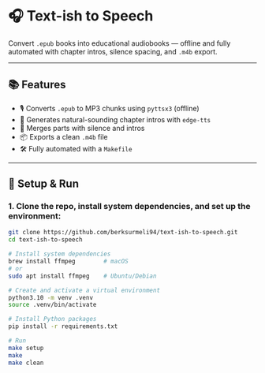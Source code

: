 # 🎧 Text-ish to Speech

Convert `.epub` books into educational audiobooks — offline and fully automated with chapter intros, silence spacing, and `.m4b` export.

---

## 📚 Features

- 🎙️ Converts `.epub` to MP3 chunks using `pyttsx3` (offline)
- 📢 Generates natural-sounding chapter intros with `edge-tts`
- 🧩 Merges parts with silence and intros
- 📦 Exports a clean `.m4b` file
- 🛠️ Fully automated with a `Makefile`

---

## 🚀 Setup & Run

### 1. Clone the repo, install system dependencies, and set up the environment:

```bash
git clone https://github.com/berksurmeli94/text-ish-to-speech.git
cd text-ish-to-speech

# Install system dependencies
brew install ffmpeg        # macOS
# or
sudo apt install ffmpeg    # Ubuntu/Debian

# Create and activate a virtual environment
python3.10 -m venv .venv
source .venv/bin/activate

# Install Python packages
pip install -r requirements.txt

# Run
make setup
make
make clean
